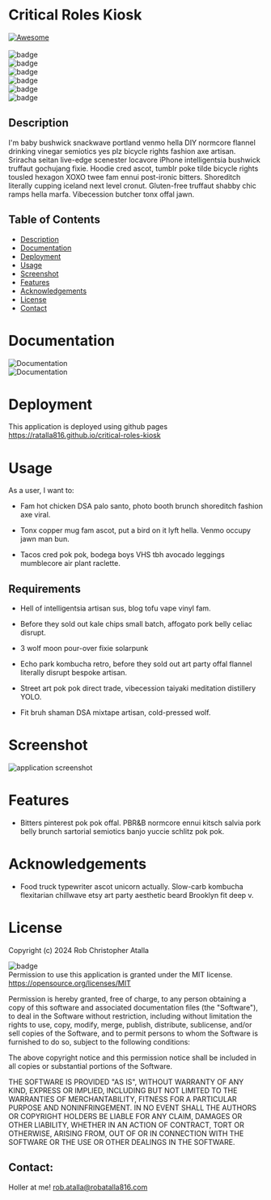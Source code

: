 # Critical Roles Kiosk

  [![Awesome](https://cdn.rawgit.com/sindresorhus/awesome/d7305f38d29fed78fa85652e3a63e154dd8e8829/media/badge.svg)](https://github.com/ratalla816/critical-roles-kiosk)
  <br>
  <br>
  ![badge](https://img.shields.io/github/languages/top/ratalla816/critical-roles-kiosk)
  <br> 
  ![badge](https://img.shields.io/github/languages/count/ratalla816/critical-roles-kiosk)
  <br>
  ![badge](https://img.shields.io/github/issues/ratalla816/critical-roles-kiosk)
  <br>
  ![badge](https://img.shields.io/github/issues-closed/ratalla816/critical-roles-kiosk)
  <br>
  ![badge](https://img.shields.io/github/last-commit/ratalla816/critical-roles-kiosk)
  <br>
  ![badge](https://img.shields.io/badge/license-MIT-important)


## Description
   
   I'm baby bushwick snackwave portland venmo hella DIY normcore flannel drinking vinegar semiotics yes plz bicycle rights fashion axe artisan. Sriracha seitan live-edge scenester locavore iPhone intelligentsia bushwick truffaut gochujang fixie. Hoodie cred ascot, tumblr poke tilde bicycle rights tousled hexagon XOXO twee fam ennui post-ironic bitters. Shoreditch literally cupping iceland next level cronut. Gluten-free truffaut shabby chic ramps hella marfa. Vibecession butcher tonx offal jawn.
   
 
  ## Table of Contents
  - [Description](#description)
  - [Documentation](#documentation)
  - [Deployment](#deployment)
  - [Usage](#usage)
  - [Screenshot](#screenshot)
  - [Features](#features)
  - [Acknowledgements](#acknowledgements)
  - [License](#license)
  - [Contact](#contact)

  # Documentation
  ![Documentation](./assets/images/) 
  <br>
  ![Documentation](./assets/images/) 


  # Deployment

  This application is deployed using github pages https://ratalla816.github.io/critical-roles-kiosk

  # Usage

  As a user, I want to: 
  
  * Fam hot chicken DSA palo santo, photo booth brunch shoreditch fashion axe viral.

  * Tonx copper mug fam ascot, put a bird on it lyft hella. Venmo occupy jawn man bun.
  
  * Tacos cred pok pok, bodega boys VHS tbh avocado leggings mumblecore air plant raclette.
  


## Requirements

* Hell of intelligentsia artisan sus, blog tofu vape vinyl fam.

* Before they sold out kale chips small batch, affogato pork belly celiac disrupt.

* 3 wolf moon pour-over fixie solarpunk

* Echo park kombucha retro, before they sold out art party offal flannel literally disrupt bespoke artisan.

* Street art pok pok direct trade, vibecession taiyaki meditation distillery YOLO. 

* Fit bruh shaman DSA mixtape artisan, cold-pressed wolf.

# Screenshot

![application screenshot](./assets/images/TBD.gif)

# Features

* Bitters pinterest pok pok offal. PBR&B normcore ennui kitsch salvia pork belly brunch sartorial semiotics banjo yuccie schlitz pok pok.

# Acknowledgements

* Food truck typewriter ascot unicorn actually. Slow-carb kombucha flexitarian chillwave etsy art party aesthetic beard Brooklyn fit deep v.

# License

Copyright (c) 2024 Rob Christopher Atalla

![badge](https://img.shields.io/badge/license-MIT-important)
  <br>
Permission to use this application is granted under the MIT license. <https://opensource.org/licenses/MIT>

Permission is hereby granted, free of charge, to any person obtaining a copy
of this software and associated documentation files (the "Software"), to deal
in the Software without restriction, including without limitation the rights
to use, copy, modify, merge, publish, distribute, sublicense, and/or sell
copies of the Software, and to permit persons to whom the Software is
furnished to do so, subject to the following conditions:

The above copyright notice and this permission notice shall be included in all
copies or substantial portions of the Software.

THE SOFTWARE IS PROVIDED "AS IS", WITHOUT WARRANTY OF ANY KIND, EXPRESS OR
IMPLIED, INCLUDING BUT NOT LIMITED TO THE WARRANTIES OF MERCHANTABILITY,
FITNESS FOR A PARTICULAR PURPOSE AND NONINFRINGEMENT. IN NO EVENT SHALL THE
AUTHORS OR COPYRIGHT HOLDERS BE LIABLE FOR ANY CLAIM, DAMAGES OR OTHER
LIABILITY, WHETHER IN AN ACTION OF CONTRACT, TORT OR OTHERWISE, ARISING FROM,
OUT OF OR IN CONNECTION WITH THE SOFTWARE OR THE USE OR OTHER DEALINGS IN THE
SOFTWARE.


## Contact:
Holler at me! <a href="mailto:rob.atalla@robatalla816.com">rob.atalla@robatalla816.com</a>